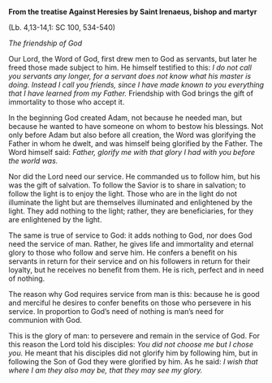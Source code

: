 

**From the treatise Against Heresies by Saint Irenaeus, bishop and martyr**

(Lb. 4,13-14,1: SC 100, 534-540)

_The friendship of God_

Our Lord, the Word of God, first drew men to God as servants, but later he freed those made subject to him. He himself testified to this: _I do not call you servants any longer, for a servant does not know what his master is doing. Instead I call you friends, since I have made known to you everything that I have learned from my Father._ Friendship with God brings the gift of immortality to those who accept it.

In the beginning God created Adam, not because he needed man, but because he wanted to have someone on whom to bestow his blessings. Not only before Adam but also before all creation, the Word was glorifying the Father in whom he dwelt, and was himself being glorified by the Father. The Word himself said: _Father, glorify me with that glory I had with you before the world was._

Nor did the Lord need our service. He commanded us to follow him, but his was the gift of salvation. To follow the Savior is to share in salvation; to follow the light is to enjoy the light. Those who are in the light do not illuminate the light but are themselves illuminated and enlightened by the light. They add nothing to the light; rather, they are beneficiaries, for they are enlightened by the light.

The same is true of service to God: it adds nothing to God, nor does God need the service of man. Rather, he gives life and immortality and eternal glory to those who follow and serve him. He confers a benefit on his servants in return for their service and on his followers in return for their loyalty, but he receives no benefit from them. He is rich, perfect and in need of nothing.

The reason why God requires service from man is this: because he is good and merciful he desires to confer benefits on those who persevere in his service. In proportion to God’s need of nothing is man’s need for communion with God.

This is the glory of man: to persevere and remain in the service of God. For this reason the Lord told his disciples: _You did not choose me but I chose you._ He meant that his disciples did not glorify him by following him, but in following the Son of God they were glorified by him. As he said: _I wish that where I am they also may be, that they may see my glory._

